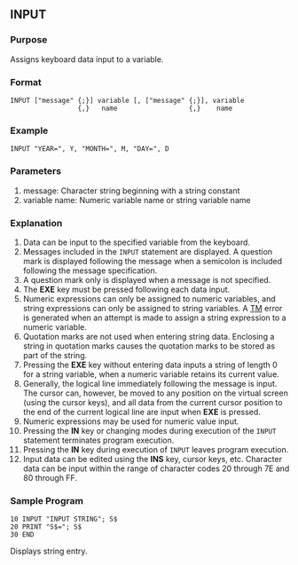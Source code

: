 ## INPUT 

### Purpose
Assigns keyboard data input to a variable.

### Format
```basic
INPUT ["message" {;}] variable [, ["message" {;}], variable
                 {,}   name                  {,}    name
```

### Example
```basic
INPUT "YEAR=", Y, "MONTH=", M, "DAY=", D
```

### Parameters
1. message: Character string beginning with a string constant
2. variable name: Numeric variable name or string variable name

### Explanation
1. Data can be input to the specified variable from the keyboard.
2. Messages included in the `INPUT` statement are displayed. A question mark
is displayed following the message when a semicolon is included following
the message specification.
3. A question mark only is displayed when a message is not specified.
4. The **EXE** key must be pressed following each data input.
5. Numeric expressions can only be assigned to numeric variables, and 
string expressions can only be assigned to string variables. A 
[TM](../errors/TM.md) error is generated when an attempt is made to 
assign a string expression to a numeric variable.
6. Quotation marks are not used when entering string data. Enclosing a string
in quotation marks causes the quotation marks to be stored as part of the string.
7. Pressing the **EXE** key without entering data inputs a string of length 0
for a string variable, when a numeric variable retains its current value.
8. Generally, the logical line immediately following the message is input.
The cursor can, however, be moved to any position on the virtual screen
   (using the cursor keys), and all data from the current cursor
position to the end of the current logical line are input when **EXE** is 
pressed.
9. Numeric expressions may be used for numeric value input.
10. Pressing the **IN** key or changing modes during execution of the `INPUT`
statement terminates program execution.
11. Pressing the **IN** key during execution of `INPUT` leaves program
execution.
12. Input data can be edited using the **INS** key, cursor keys, etc.
    Character data can be input within the range of character codes 20 through 7E and 80 through FF.

### Sample Program

```basic
10 INPUT "INPUT STRING"; S$
20 PRINT "S$="; S$
30 END
```

Displays string entry.
